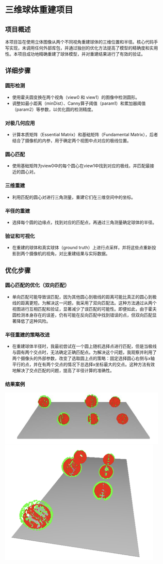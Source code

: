 # 三维球体重建项目

## 项目概述
本项目旨在使用立体图像从两个不同视角重建球体的三维位置和半径。核心代码手写实现，未调用任何外部库包，并通过独创的优化方法提高了模型的精确度和实用性。本项目成功地精确重建了球体模型，并对重建结果进行了有效的验证。

## 详细步骤

### 圆形检测
- 使用霍夫圆变换在两个视角（view0 和 view1）的图像中检测圆形。
- 调整如最小距离（minDist）、Canny算子阈值（param1）和累加器阈值（param2）等参数，以优化圆的检测精度。

### 对极几何应用
- 计算本质矩阵（Essential Matrix）和基础矩阵（Fundamental Matrix），后者结合了摄像机的内参，用于确定两个视图中点对应的极线位置。

### 圆心匹配
- 使用基础矩阵为view0中的每个圆心在view1中找到对应的极线，并匹配最接近的圆心对。

### 三维重建
- 利用匹配的圆心对进行三角测量，重建它们在三维空间中的坐标。

### 半径的重建
- 选择每个圆的边缘点，找到对应的匹配点，再通过三角测量确定球体的半径。

### 验证和可视化
- 在重建的球体和真实球体（ground truth）上进行点采样，并将这些点重新投影到两个摄像机的视角，对比重建结果与实际数据。

## 优化步骤

### 圆心匹配的优化（双向匹配）
- 单向匹配可能导致误匹配，因为其他圆心到极线的距离可能比真正的圆心到极线的距离更短。为解决这一问题，我采用了双向匹配法。这种方法通过从两个视图进行互相匹配和验证，显著减少了误匹配的可能性。即便如此，由于霍夫圆检测本身存在的误差，仍有可能在反向匹配中找到错误的点，但双向匹配显著降低了这种风险。

### 半径重建的策略改进
- 在重建球体半径时，我最初尝试在一个圆上随机选择点进行匹配，但是当极线与圆有两个交点时，无法确定正确匹配点。为解决这个问题，我观察并利用了两个摄像头的外部参数，改变了选取圆上点的策略：固定选择圆心右侧与x轴平行的点，并在有两个交点的情况下总选择x坐标最大的交点。这种方法有效地解决了交点匹配的问题，提高了半径计算的准确性。

### 结果案例
<img src="/pic/1.png" alt="view0">
<img src="/pic/2.png" alt="view1">